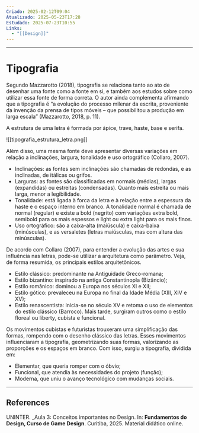 ```yaml
---
Criado: 2025-02-12T09:04
Atualizado: 2025-05-23T17:28
Estudado: 2025-07-23T10:55
Links:
  - "[[Design]]"
---
```

---
# Tipografia

Segundo Mazzarotto (2018), tipografia se relaciona tanto ao ato de desenhar uma fonte como a fonte em si, e também aos estudos sobre como utilizar essa fonte de forma correta. O autor ainda complementa afirmando que a tipografia é “a evolução do processo milenar da escrita, proveniente da invenção da prensa de tipos móveis – que possibilitou a produção em larga escala” (Mazzarotto, 2018, p. 11).

A estrutura de uma letra é formada por ápice, trave, haste, base e serifa.

![[tipografia_estrutura_letra.png]]

Além disso, uma mesma fonte deve apresentar diversas variações em relação a inclinações, largura, tonalidade e uso ortográfico (Collaro, 2007). 
- Inclinações: as fontes sem inclinações são chamadas de redondas, e as inclinadas, de itálicas ou grifos. 
- Larguras: as fontes são classificadas em normais (médias), largas (expandidas) ou estreitas (condensadas). Quanto mais estreita ou mais larga, menor a legibilidade. 
- Tonalidade: está ligada à forca da letra e à relação entre a espessura da haste e o espaço interno em branco. A tonalidade normal é chamada de normal (regular) e existe a bold (negrito) com variações extra bold, semibold para os mais espessos e light ou extra light para os mais finos. 
- Uso ortográfico: são a caixa-alta (maiúscula) e caixa-baixa (minúsculas), e as versaletes (letras maiúsculas, mas com altura das minúsculas).


De acordo com Collaro (2007), para entender a evolução das artes e sua influência nas letras, pode-se utilizar a arquitetura como parâmetro. Veja, de forma resumida, os principais estilos arquitetônicos. 
- Estilo clássico: predominante na Antiguidade Greco-romana; 
- Estilo bizantino: inspirado na antiga Constantinopla (Bizâncio); 
- Estilo românico: dominou a Europa nos séculos XI e XII; 
- Estilo gótico: prevaleceu na Europa no final da Idade Média (XIII, XIV e XV); 
- Estilo renascentista: inicia-se no século XV e retoma o uso de elementos do estilo clássico (Barroco). Mais tarde, surgiram outros como o estilo floreal ou liberty, cubista e funcional.

Os movimentos cubistas e futuristas trouxeram uma simplificação das formas, rompendo com o desenho clássico das letras. Esses movimentos influenciaram a tipografia, geometrizando suas formas, valorizando as proporções e os espaços em branco. Com isso, surgiu a tipografia, dividida em: 
- Elementar, que queria romper com o óbvio; 
- Funcional, que atendia às necessidades do projeto (função); 
- Moderna, que uniu o avanço tecnológico com mudanças sociais.

---
## References

UNINTER.  _Aula 3: Conceitos importantes no Design. In: **Fundamentos do Design, Curso de Game Design**. Curitiba, 2025. Material didático online.